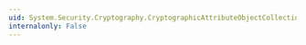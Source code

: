 ```yaml
---
uid: System.Security.Cryptography.CryptographicAttributeObjectCollection.IsSynchronized
internalonly: False
---
```

